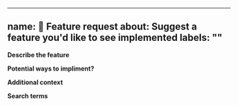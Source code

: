 
---
name: 🚀 Feature request
about: Suggest a feature you'd like to see implemented
labels: ""
---

**Describe the feature**

<!-- A clear and concise description of what the feature is. -->

**Potential ways to impliment?**

<!-- Have you thought about how this may be implemented? -->

**Additional context**

<!-- Add any other context about the problem here. -->

**Search terms**

<!-- Help other people discover your feature request by writing words they might search for. -->
